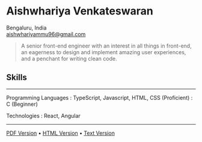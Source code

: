 # Aishwhariya Venkateswaran

Bengaluru, India\
<aishwhariyammu96@gmail.com>

> A senior front-end engineer with an interest in all things in front-end,
> an eagerness to design and implement amazing user experiences,
> and a penchant for writing clean code.

## Skills

---

Programming Languages
:   TypeScript, Javascript, HTML, CSS (Proficient)
:   C  (Beginner)

Technologies
:   React, Angular

---

[PDF Version](https://aishuvrb.github.io/resume/Aishwhariya.pdf) •
[HTML Version](https://aishuvrb.github.io/resume/Aishwhariya.html) •
[Text Version](https://aishuvrb.github.io/resume/Aishwhariya.txt)

